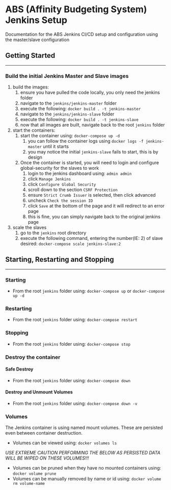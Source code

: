 # ABS (Affinity Budgeting System) Jenkins Setup

Documentation for the ABS Jenkins CI/CD setup and configuration using the master/slave configuration

## Getting Started
____

### Build the initial Jenkins Master and Slave images

1. build the images:
    1. ensure you have pulled the code locally, you only need the jenkins folder
    1. navigate to the `jenkins/jenkins-master` folder
    1. execute the following: `docker build . -t jenkins-master`
    1. navigate to the `jenkins/jenkins-slave` folder
    1. execute the following: `docker build . -t jenkins-slave`
    1. now that all images are built, navigate back to the root `jenkins` folder
1. start the containers:
    1. start the container using: `docker-compose up -d`
        1. you can follow the container logs using `docker logs -f jenkins-master` until it starts
        1. you may notice the initial `jenkins-slave` fails to start, this is by design
    1. Once the container is started, you will need to login and configure global-security for the slaves to work
        1. login to the jenkins dashboard using: `admin admin`
        1. click `Manage Jenkins`
        1. click `Configure Global Security`
        1. scroll down to the section `CSRF Protection`
        1. ensure `Strict Crumb Issuer` is selected, then click advanced
        1. uncheck `Check the session ID`
        1. click `Save` at the bottom of the page and it will redirect to an error page
        1. this is fine, you can simply navigate back to the original jenkins page
1. scale the slaves 
    1. go to the `jenkins` root directory
    1. execute the following command, entering the number(IE: 2) of slave desired: `docker-compose scale jenkins-slave:2`

## Starting, Restarting and Stopping
____

### Starting

* From the root `jenkins` folder using: `docker-compose up` or `docker-compose up -d`

### Restarting

* From the root `jenkins` folder using: `docker-compose restart`

### Stopping

* From the root `jenkins` folder using: `docker-compose stop`

### Destroy the container

#### Safe Destroy

* From the root `jenkins` folder using: `docker-compose down`

#### Destroy and Unmount Volumes

* From the root `jenkins` folder using: `docker-compose down -v`

### Volumes

The Jenkins container is using named mount volumes.  These are persisted even between container destruction.
* Volumes can be viewed using: `docker volumes ls`

*USE EXTREME CAUTION PERFORMING THE BELOW AS PERSISTED DATA WILL BE WIPED ON THESE VOLUMES!!!*
* Volumes can be pruned when they have no mounted containers using: `docker volume prune`
* Volumes can be manually removed by name or id using: `docker volume rm volume-name`